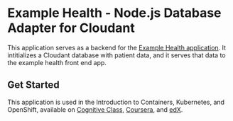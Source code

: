 # Example Health - Node.js Database Adapter for Cloudant

This application serves as a backend for the [Example Health application](https://github.com/ajp-io/patient-ui). It intitializes a Cloudant database with patient data, and it serves that data to the example health front end app.

## Get Started
This application is used in the Introduction to Containers, Kubernetes, and OpenShift, available on [Cognitive Class](https://cognitiveclass.ai/courses/kubernetes-course), [Coursera](https://www.coursera.org/learn/getting-started-with-kubernetes-openshift), and [edX](https://courses.edx.org/courses/course-v1:IBM+CC0201EN+3T2020/course/).
